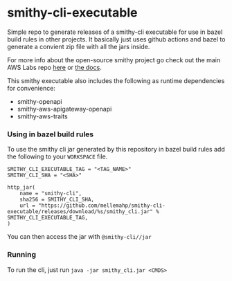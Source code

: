 # smithy-cli-executable
Simple repo to generate releases of a smithy-cli executable for use in bazel build rules in other projects. It basically just uses github actions and bazel to generate a convient zip file with all the jars inside. 

For more info about the open-source smithy project go check out the main AWS Labs repo [here](https://github.com/awslabs/smithy) or [the docs](https://awslabs.github.io/smithy/). 

This smithy executable also includes the following as runtime dependencies for convenience: 
- smithy-openapi
- smithy-aws-apigateway-openapi
- smithy-aws-traits


### Using in bazel build rules
To use the smithy cli jar generated by this repository in bazel build rules add the following to your `WORKSPACE` file.

```
SMITHY_CLI_EXECUTABLE_TAG = "<TAG_NAME>"
SMITHY_CLI_SHA = "<SHA>"

http_jar(
    name = "smithy-cli",
    sha256 = SMITHY_CLI_SHA,
    url = "https://github.com/mellemahp/smithy-cli-executable/releases/download/%s/smithy_cli.jar" % SMITHY_CLI_EXECUTABLE_TAG,
)
```

You can then access the jar with `@smithy-cli//jar` 

### Running 
To run the cli, just run `java -jar smithy_cli.jar <CMDS>`